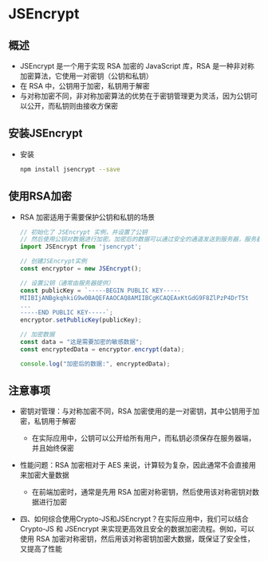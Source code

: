 # JSEncrypt

## 概述

+ JSEncrypt 是一个用于实现 RSA 加密的 JavaScript 库，RSA 是一种非对称加密算法，它使用一对密钥（公钥和私钥）
+ 在 RSA 中，公钥用于加密，私钥用于解密
+ 与对称加密不同，非对称加密算法的优势在于密钥管理更为灵活，因为公钥可以公开，而私钥则由接收方保密

## 安装JSEncrypt

+ 安装

  ```bash
  npm install jsencrypt --save
  ```

## 使用RSA加密

+ RSA 加密适用于需要保护公钥和私钥的场景

  ```js
  // 初始化了 JSEncrypt 实例，并设置了公钥
  // 然后使用公钥对数据进行加密。加密后的数据可以通过安全的通道发送到服务器，服务器再使用私钥进行解密
  import JSEncrypt from 'jsencrypt';

  // 创建JSEncrypt实例
  const encryptor = new JSEncrypt();

  // 设置公钥（通常由服务器提供）
  const publicKey = `-----BEGIN PUBLIC KEY-----
  MIIBIjANBgkqhkiG9w0BAQEFAAOCAQ8AMIIBCgKCAQEAxKtGdG9F8ZlPzP4DrT5t
  ...
  -----END PUBLIC KEY-----`;
  encryptor.setPublicKey(publicKey);

  // 加密数据
  const data = "这是需要加密的敏感数据";
  const encryptedData = encryptor.encrypt(data);

  console.log("加密后的数据:", encryptedData);
  ```

## 注意事项

+ 密钥对管理：与对称加密不同，RSA 加密使用的是一对密钥，其中公钥用于加密，私钥用于解密

  + 在实际应用中，公钥可以公开给所有用户，而私钥必须保存在服务器端，并且始终保密

+ 性能问题：RSA 加密相对于 AES 来说，计算较为复杂，因此通常不会直接用来加密大量数据

  + 在前端加密时，通常是先用 RSA 加密对称密钥，然后使用该对称密钥对数据进行加密

+ 四、如何综合使用Crypto-JS和JSEncrypt？在实际应用中，我们可以结合 Crypto-JS 和 JSEncrypt 来实现更高效且安全的数据加密流程。例如，可以使用 RSA 加密对称密钥，然后用该对称密钥加密大数据，既保证了安全性，又提高了性能

